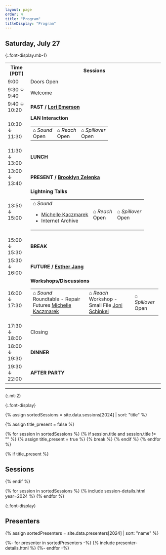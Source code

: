```yaml
---
layout: page
order: 4
title: "Program"
titleDisplay: "Program"
---
```


## Saturday, July 27
{:.font-display.mb-1}

<table class="schedule-table w-100 mb-1">
    <tr class="sticky top-0 bg-beige">
        <th class="text-left">Time (PDT)</th>
        <th class="text-left" colspan="3">Sessions</th>
    </tr>
    <tr>
        <td class="font-mono text time-cell">9:00</td>
        <td colspan="3">Doors Open</td>
    </tr>
    <tr>
        <td class="font-mono text time-cell">9:30 ↓<br />9:40</td>
        <td colspan="3">Welcome</td>
    </tr>
    <tr>
        <td class="font-mono text time-cell">9:40 ↓<br />10:20</td>
        <td colspan="3"><strong><span class="font-mono">PAST</span> / <a href="#lori">Lori Emerson</a></strong>
        </td>
    </tr>
    <tr>
        <td class="font-mono text time-cell">10:30 ↓ <br />11:30</td>
        <td colspan="3">
            <strong>LAN Interaction</strong>
            <table class="w-100">
                <tr class="border-0">
                    <td><em class="font-display-mono uppercase text-sm whitespace-nowrap not-italic tracking-wide">⌂ Sound</em><br />Open</td>
                    <td><em class="font-display-mono uppercase text-sm whitespace-nowrap not-italic tracking-wide">⌂ Reach</em><br />Open</td>
                    <td><em class="font-display-mono uppercase text-sm whitespace-nowrap not-italic tracking-wide">⌂ Spillover</em><br />Open</td>
                </tr>
            </table>
        </td>
    </tr>
    <tr>
        <td class="font-mono text time-cell">11:30 ↓<br />13:00 </td>
        <td colspan="3"><strong><span class="font-mono">LUNCH</span></strong></td>
    </tr>
    <tr>
        <td class="font-mono text time-cell">13:00 ↓<br />13:40</td>
        <td colspan="3"><strong><span class="font-mono">PRESENT</span> / <a href="#brooklyn">Brooklyn Zelenka</a> </strong></td>
    </tr>
    <tr>
        <td class="font-mono text time-cell">13:50 ↓<br />15:00</td>
        <td colspan="3">
            <strong>Lightning Talks</strong>
            <table class="w-100">
                <tr class="border-0">
                    <td><em class="font-display-mono uppercase text-sm whitespace-nowrap not-italic tracking-wide">⌂ Sound</em><br />
                        <ul class="mt-0 mb-0 pl-1">
                            <li><a href="#michelle">Michelle Kaczmarek</a></li>
                            <li>Internet Archive</li>
                        </ul>
                    </td>
                    <td><em class="font-display-mono uppercase text-sm whitespace-nowrap not-italic tracking-wide">⌂ Reach</em><br />Open</td>
                    <td><em class="font-display-mono uppercase text-sm whitespace-nowrap not-italic tracking-wide">⌂ Spillover</em><br />Open</td>
                </tr>
            </table>
        </td>
    </tr>
    <tr>
        <td class="font-mono text time-cell">15:00 ↓<br />15:30 </td>
        <td colspan="3"><strong>BREAK</strong></td>
    </tr>
    <tr>
        <td class="font-mono text time-cell">15:30 ↓<br />16:00</td>
        <td colspan="3"><strong><span class="font-mono">FUTURE</span> / <a href="#esther">Esther Jang</a></strong></td>
    </tr>
    <tr>
        <td class="font-mono text time-cell">16:00 ↓<br />17:30</td>
        <td colspan="3">
            <strong>Workshops/Discussions</strong>
            <table class="w-100">
                <tr class="border-0">
                    <td><em class="font-display-mono uppercase text-sm whitespace-nowrap not-italic tracking-wide">⌂ Sound</em><br />Roundtable - Repair Futures <a href="#michelle">Michelle Kaczmarek</a></td>
                    <td><em class="font-display-mono uppercase text-sm whitespace-nowrap not-italic tracking-wide">⌂ Reach</em><br />Workshop - Small File <a href="#joni">Joni Schinkel</a></td>
                    <td><em class="font-display-mono uppercase text-sm whitespace-nowrap not-italic tracking-wide">⌂ Spillover</em><br />Open</td>
                </tr>
            </table>
        </td>
    </tr>
    <tr>
        <td class="font-mono text time-cell">17:30 ↓<br />18:00</td>
        <td colspan="3">Closing</td>
    </tr>
    <tr>
        <td class="font-mono text time-cell">18:00 ↓<br />19:30</td>
        <td colspan="3"><strong><span class="font-mono">DINNER</span></strong></td>
    </tr>
    <tr>
        <td class="font-mono text time-cell">19:30 ↓<br />22:00</td>
        <td colspan="3"><strong><span class="font-mono">AFTER PARTY</span></strong></td>
    </tr>
</table>

---
{:.mt-2}

{:.font-display}

{% assign sortedSessions = site.data.sessions[2024] | sort: "title" %}

{% assign title_present = false %}

{% for session in sortedSessions %}
  {% if session.title and session.title != "" %}
    {% assign title_present = true %}
    {% break %}
  {% endif %}
{% endfor %}

{% if title_present %}
## Sessions
{% endif %}

{% for session in sortedSessions %}
  {% include session-details.html year=2024 %}
{% endfor %}

{:.font-display}

## Presenters

{% assign sortedPresenters = site.data.presenters[2024] | sort: "name" %}

{%- for presenter in sortedPresenters -%}
  {% include presenter-details.html %}
{%- endfor -%}
